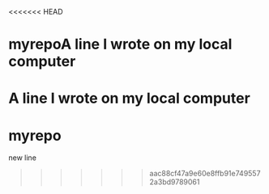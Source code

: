 <<<<<<< HEAD
# myrepoA line I wrote on my local computer
A line I wrote on my local computer
=======
# myrepo
new line
>>>>>>> aac88cf47a9e60e8ffb91e7495572a3bd9789061
